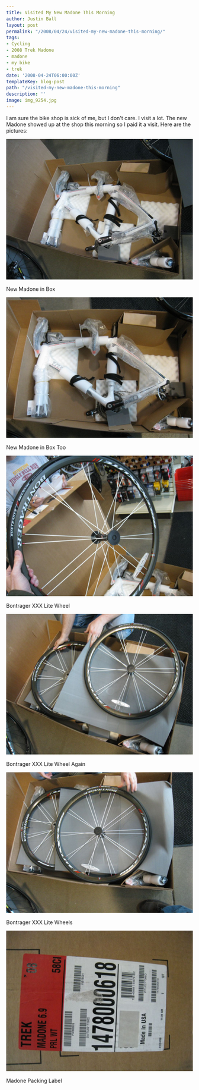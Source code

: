```yaml
---
title: Visited My New Madone This Morning
author: Justin Ball
layout: post
permalink: "/2008/04/24/visited-my-new-madone-this-morning/"
tags:
- Cycling
- 2008 Trek Madone
- madone
- my bike
- trek
date: '2008-04-24T06:00:00Z'
templateKey: blog-post
path: "/visited-my-new-madone-this-morning"
description: ''
image: img_9254.jpg
---
```


I am sure the bike shop is sick of me, but I don't care. I visit a lot. The new Madone showed up at the shop this morning so I paid it a visit. Here are the pictures:

<div class="image-grid">
  <div class="post-images">
    <img src="img_9254.jpg" alt="New Madone in Box" />
    <p class="caption">New Madone in Box</p>
  </div>
  <div class="post-images">
    <img src="img_9255.jpg" alt="New Madone in Box Too" />
    <p class="caption">New Madone in Box Too</p>
  </div>
  <div class="post-images">
    <img src="img_9256.jpg" alt="Bontrager XXX Lite Wheel" />
    <p class="caption">Bontrager XXX Lite Wheel</p>
  </div>
  <div class="post-images">
    <img src="img_9257.jpg" alt="Bontrager XXX Lite Wheel Again" />
    <p class="caption">Bontrager XXX Lite Wheel Again</p>
  </div>
  <div class="post-images">
    <img src="img_9258.jpg" alt="Bontrager XXX Lite Wheels" />
    <p class="caption">Bontrager XXX Lite Wheels</p>
  </div>
  <div class="post-images">
    <img src="img_9259.jpg" alt="Madone Packing Label" />
    <p class="caption">Madone Packing Label</p>
  </div>
</div>
